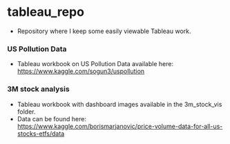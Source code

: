 # tableau_repo
- Repository where I keep some easily viewable Tableau work.

### US Pollution Data
- Tableau workbook on US Pollution Data available here: https://www.kaggle.com/sogun3/uspollution

### 3M stock analysis
- Tableau workbook with dashboard images available in the 3m_stock_vis folder.
- Data can be found here: https://www.kaggle.com/borismarjanovic/price-volume-data-for-all-us-stocks-etfs/data
